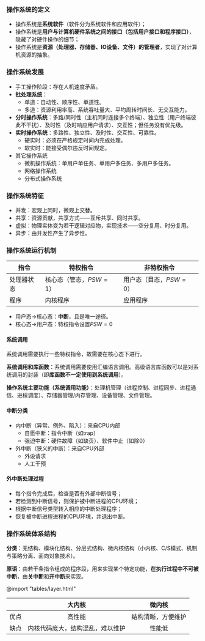 
### 操作系统的定义

- 操作系统是**系统软件**（软件分为系统软件和应用软件）；
- 操作系统是**用户与计算机硬件系统之间的接口（包括用户接口和程序接口）**，隐藏了对硬件操作的细节；
- 操作系统是**资源（处理器、存储器、IO设备、文件）的管理者**，实现了对计算机资源的抽象。

### 操作系统发展

- 手工操作阶段：存在人机速度矛盾。
- **批处理系统**：
  - 单道：自动性、顺序性、单道性。
  - 多道：资源利用率高、系统吞吐量大、平均周转时间长、无交互能力。
- **分时操作系统**：多路/同时性（主机同时连接多个终端）、独立性（用户终端彼此不干扰）、及时性（及时响应用户请求）、交互性；但任务没有优先级。
- **实时操作系统**：多路性、独立性、及时性、交互性、可靠性。
  - 硬实时：必须在严格规定时间内完成处理。
  - 软实时：能接受偶尔违反时间规定。
- 其它操作系统
  - 微机操作系统：单用户单任务、单用户多任务、多用户多任务。
  - 网络操作系统
  - 分布式操作系统

### 操作系统特征

- 并发：宏观上同时，微观上交替。
- 共享：资源贡献，共享方式——互斥共享、同时共享。
- 虚拟：物理实体变为若干逻辑对应物，实现技术——空分复用、时分复用。
- 异步：由并发性产生了异步性。

### 操作系统运行机制

| 指令       | 特权指令                | 非特权指令              |
| ---------- | ----------------------- | ----------------------- |
| 处理器状态 | 核心态（管态，$PSW=1$） | 用户态（目态，$PSW=0$） |
| 程序       | 内核程序                | 应用程序                |

- 用户态→核心态：**中断**，且是唯一途径。
- 核心态→用户态：特权指令设置$PSW=0$

#### 系统调用

系统调用需要执行一些特权指令，故需要在核心态下进行。

**系统调用和库函数**：系统调用需要使用汇编语言调用。高级语言库函数可以是对系统调用的封装（即**库函数不一定使用到系统调用**）。

**操作系统主要功能（系统调用功能）**：处理机管理（进程控制、进程同步、进程通信、进程调度）、存储器管理/内存管理、设备管理、文件管理。

#### 中断分类

- 内中断（异常、例外、陷入）：来自CPU内部
  - 自愿中断：指令中断（如trap）
  - 强迫中断：硬件故障（如缺页）、软件中止（如除0）
- 外中断（狭义的中断）：来自CPU外部
  - 外设请求
  - 人工干预

#### 外中断处理过程

- 每个指令完成后，检查是否有外部中断信号；
- 若检测到中断信号，则保护被中断进程的CPU环境；
- 根据中断信号类型转入相应的中断处理程序；
- 恢复被中断进程进程的CPU环境，并退出中断。

### 操作系统体系结构

**分类**：无结构、模块化结构、分层式结构、微内核结构（小内核、C/S模式、机制与策略分离、面向对象技术）。

**原语**：由若干条指令组成的程序段，用来实现某个特定功能，**在执行过程中不可被中断**，由**关中断**和**开中断**来实现。

@import "tables/layer.html"

|      |              大内核              |       微内核       |
| ---: | :------------------------------: | :----------------: |
| 优点 |              高性能              | 结构清晰，方便维护 |
| 缺点 | 内核代码庞大，结构混乱，难以维护 |       性能低       |
